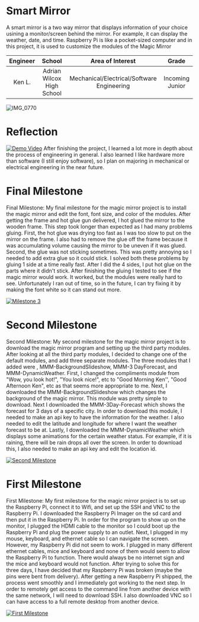 # Smart Mirror
A smart mirror is a two way mirror that displays information of your choice usining a monitor/screen behind the mirror. For example, it can display the weather, date, and time. Raspberry Pi is like a pocket-sized computer and in this project, it is used to customize the modules of the Magic Mirror


| **Engineer** | **School** | **Area of Interest** | **Grade** |
|:--:|:--:|:--:|:--:|
| Ken L. | Adrian Wilcox High School | Mechanical/Electrical/Software Engineering | Incoming Junior

![IMG_0770](https://user-images.githubusercontent.com/86129832/124323359-0b588680-db36-11eb-9811-9501b389bdb0.jpg)

# Reflection
[![Demo Video](https://res.cloudinary.com/marcomontalbano/image/upload/v1625256586/video_to_markdown/images/youtube--mU8HTQZmmv4-c05b58ac6eb4c4700831b2b3070cd403.jpg)](https://www.youtube.com/watch?v=mU8HTQZmmv4&ab_channel=BlueStampEng "Demo Video")
After finishing the project, I learned a lot more in depth about the process of engineering in general. I also learned I like hardware more than software (I still enjoy software), so I plan on majoring in mechanical or electrical engineering in the near future. 

# Final Milestone
Final Milestone: My final milestone for the magic mirror project is to install the magic mirror and edit the font, font size, and color of the modules. After getting the frame and hot glue gun delivered, I hot glued the mirror to the wooden frame. This step took longer than expected as I had many problems gluing. First, the hot glue was drying too fast as I was too slow to put on the mirror on the frame. I also had to remove the glue off the frame because it was accumulating volume causing the mirror to be uneven if it was glued. Second, the glue was not sticking sometimes. This was pretty annoying so I needed to add extra glue so it could stick. I solved both these problems by gluing 1 side at a time really fast. After I did the 4 sides, I put hot glue on the parts where it didn't stick. After finishing the gluing I tested to see if the magic mirror would work. It worked, but the modules were really hard to see. Unfortunately I ran out of time, so in the future, I can try fixing it by making the font white so it can stand out more.


[![Milestone 3](https://res.cloudinary.com/marcomontalbano/image/upload/v1625256068/video_to_markdown/images/youtube--d7PUuXeYO5Y-c05b58ac6eb4c4700831b2b3070cd403.jpg)](https://www.youtube.com/watch?v=d7PUuXeYO5Y "Milestone 3")

# Second Milestone
Second Milestone: My second milestone for the magic mirror project is to download the magic mirror program and setting up the third party modules. After looking at all the third party modules, I decided to change one of the default modules, and add three separate modules. The three modules that I added were , MMM-BackgroundSlideshow, MMM-3 DayForecast, and MMM-DynamicWeather. First, I changed the compliments module from "Wow, you look hot!", "You look nice!", etc to "Good Morning Ken'', "Good Afternoon Ken", etc as that seems more appropriate to me. Next, I downloaded the MMM-BackgroundSlideshow which changes the background of the magic mirror. This module was pretty simple to download. Next I downloaded the MMM-3Day-Forecast which shows the forecast for 3 days of a specific city. In order to download this module, I needed to make an api key to have the information for the weather. I also needed to edit the latitude and longitude for where I want the weather forecast to be at. Lastly, I downloaded the MMM-DynamicWeather which displays some animations for the certain weather status. For example, if it is raining, there will be rain drops all over the screen. In order to download this, I also needed to make an api key and edit the location id.


[![Second Milestone](https://res.cloudinary.com/marcomontalbano/image/upload/v1625085480/video_to_markdown/images/youtube--zXp7nldh0Co-c05b58ac6eb4c4700831b2b3070cd403.jpg)](https://www.youtube.com/watch?v=zXp7nldh0Co&ab_channel=BlueStampEng "Second Milestone")
# First Milestone
First Milestone: My first milestone for the magic mirror project is to set up the Raspberry Pi, connect it to Wifi, and set up the SSH and VNC to the Raspberry Pi. I downloaded the Raspberry Pi Imager on the sd card and then put it in the Raspberry Pi. In order for the program to show up on the monitor, I plugged the HDMI cable to the monitor so I could boot up the Raspberry Pi and plug the power supply to an outlet. Next, I plugged in my mouse, keyboard, and ethernet cable so I can navigate the screen. However, my Raspberry Pi did not seem to work. I plugged in many different ethernet cables, mice and keyboard and none of them would seem to allow the Raspberry Pi to function. There would always be no internet sign and the mice and keyboard would not function. After trying to solve this for three days, I have decided that my Raspberry Pi was broken (maybe the pins were bent from delivery). After getting a new Raspberry Pi shipped, the process went smoothly and I immediately got working to the next step. In order to remotely get access to the command line from another device with the same network, I will need to download SSH. I also downloaded VNC so I can have access to a full remote desktop from another device. 


[![First Milestone](https://res.cloudinary.com/marcomontalbano/image/upload/v1625085385/video_to_markdown/images/youtube--KeEngMRJlKo-c05b58ac6eb4c4700831b2b3070cd403.jpg)](https://www.youtube.com/watch?v=KeEngMRJlKo&ab_channel=BlueStampEng "First Milestone")
